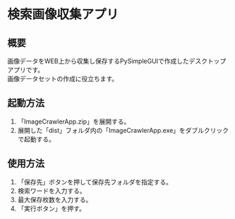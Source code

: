 <h1>検索画像収集アプリ</h1>
<h2>概要</h2>
<p>画像データをWEB上から収集し保存するPySimpleGUIで作成したデスクトップアプリです。<br>画像データセットの作成に役立ちます。</p>
<h2>起動方法</h2>
<ol>
  <li>「ImageCrawlerApp.zip」を展開する。</li>
  <li>展開した「dist」フォルダ内の「ImageCrawlerApp.exe」をダブルクリックで起動する。</li>
</ol>
<h2>使用方法</h2>
<ol>
  <li>「保存先」ボタンを押して保存先フォルダを指定する。</ii>
  <li>検索ワードを入力する。</li>
  <li>最大保存枚数を入力する。</li>
  <li>「実行ボタン」を押す。</li>
</ol>

